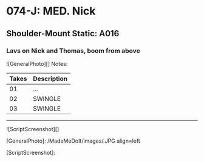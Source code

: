 # 074-J: MED. Nick

## Shoulder-Mount Static: A016

### Lavs on Nick and Thomas, boom from above

![GeneralPhoto][]
Notes: 

| Takes | Description |
|:---|:----|
| 01 | ... |
| 02 | SWINGLE |
| 03 | SWINGLE |

----

![ScriptScreenshot][]


[GeneralPhoto]:  /MadeMeDoIt/images/.JPG align=left

[ScriptScreenshot]: 